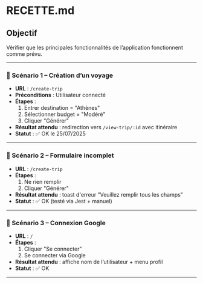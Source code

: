 # RECETTE.md

## Objectif
Vérifier que les principales fonctionnalités de l’application fonctionnent comme prévu.

---

### 🔹 Scénario 1 – Création d’un voyage

- **URL** : `/create-trip`
- **Préconditions** : Utilisateur connecté
- **Étapes** :
  1. Entrer destination = "Athènes"
  2. Sélectionner budget = "Modéré"
  3. Cliquer "Générer"
- **Résultat attendu** : redirection vers `/view-trip/:id` avec itinéraire
- **Statut** : ✅ OK le 25/07/2025

---

### 🔹 Scénario 2 – Formulaire incomplet

- **URL** : `/create-trip`
- **Étapes** :
  1. Ne rien remplir
  2. Cliquer "Générer"
- **Résultat attendu** : toast d'erreur "Veuillez remplir tous les champs"
- **Statut** : ✅ OK (testé via Jest + manuel)

---

### 🔹 Scénario 3 – Connexion Google

- **URL** : `/`
- **Étapes** :
  1. Cliquer "Se connecter"
  2. Se connecter via Google
- **Résultat attendu** : affiche nom de l’utilisateur + menu profil
- **Statut** : ✅ OK

---
